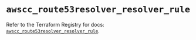 # `awscc_route53resolver_resolver_rule`

Refer to the Terraform Registry for docs: [`awscc_route53resolver_resolver_rule`](https://registry.terraform.io/providers/hashicorp/awscc/0.70.0/docs/resources/route53resolver_resolver_rule).
